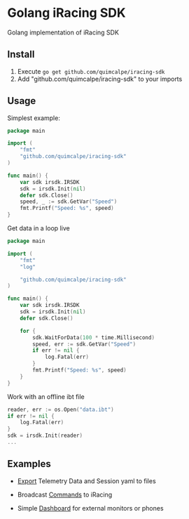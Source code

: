 # Golang iRacing SDK

Golang implementation of iRacing SDK

## Install

1. Execute `go get github.com/quimcalpe/iracing-sdk`
2. Add "github.com/quimcalpe/iracing-sdk" to your imports

## Usage

Simplest example:
```go
package main

import (
    "fmt"
    "github.com/quimcalpe/iracing-sdk"
)

func main() {
	var sdk irsdk.IRSDK
	sdk = irsdk.Init(nil)
	defer sdk.Close()
    speed, _ := sdk.GetVar("Speed")
    fmt.Printf("Speed: %s", speed)
}
```

Get data in a loop live
```go
package main

import (
    "fmt"
    "log"

    "github.com/quimcalpe/iracing-sdk"
)

func main() {
	var sdk irsdk.IRSDK
	sdk = irsdk.Init(nil)
	defer sdk.Close()

    for {
        sdk.WaitForData(100 * time.Millisecond)
        speed, err := sdk.GetVar("Speed")
        if err != nil {
            log.Fatal(err)
        }
        fmt.Printf("Speed: %s", speed)
    }
}
```

Work with an offline ibt file
```go
reader, err := os.Open("data.ibt")
if err != nil {
    log.Fatal(err)
}
sdk = irsdk.Init(reader)
...
```

## Examples

* [Export](examples/export) Telemetry Data and Session yaml to files

* Broadcast [Commands](examples/commands) to iRacing

* Simple [Dashboard](examples/dashboard) for external monitors or phones